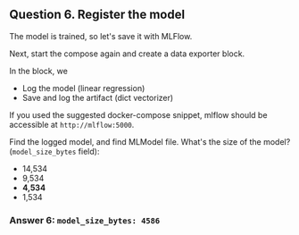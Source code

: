 ## Question 6. Register the model 

The model is trained, so let's save it with MLFlow.

Next, start the compose again and create a data exporter block.

In the block, we

* Log the model (linear regression)
* Save and log the artifact (dict vectorizer)

If you used the suggested docker-compose snippet, mlflow should be accessible at `http://mlflow:5000`.

Find the logged model, and find MLModel file. What's the size of the model? (`model_size_bytes` field):

* 14,534
* 9,534
* **4,534**
* 1,534

### Answer 6: `model_size_bytes: 4586`